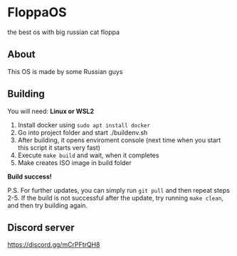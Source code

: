 # FloppaOS
the best os with big russian cat floppa

## About
This OS is made by some Russian guys

## Building
You will need: **Linux or WSL2**
1. Install docker using `sudo apt install docker`
2. Go into project folder and start ./buildenv.sh
3. After building, it opens enviroment console (next time when you start this script it starts very fast)
4. Execute `make build` and wait, when it completes
5. Make creates ISO image in build folder

**Build success!**

P.S. For further updates, you can simply run `git pull` and then repeat steps 2-5.
If the build is not successful after the update, try running `make clean`, and then try building again.

## Discord server
https://discord.gg/mCrPFtrQH8
